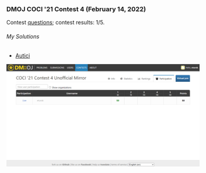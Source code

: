 ### DMOJ COCI '21 Contest 4 (February 14, 2022)
Contest [questions](https://dmoj.ca/contest/coci21c4); 
contest results: 1/5.

###### My Solutions
* [Autici](https://github.com/ez2rok/coding-contests/blob/main/week5/contests/dmoj_coci_21_contest_4/autici.py)

<img src="dmoj_coci_21_contest_4.png" alt="Screenshot of my contest results." width="800"/>

